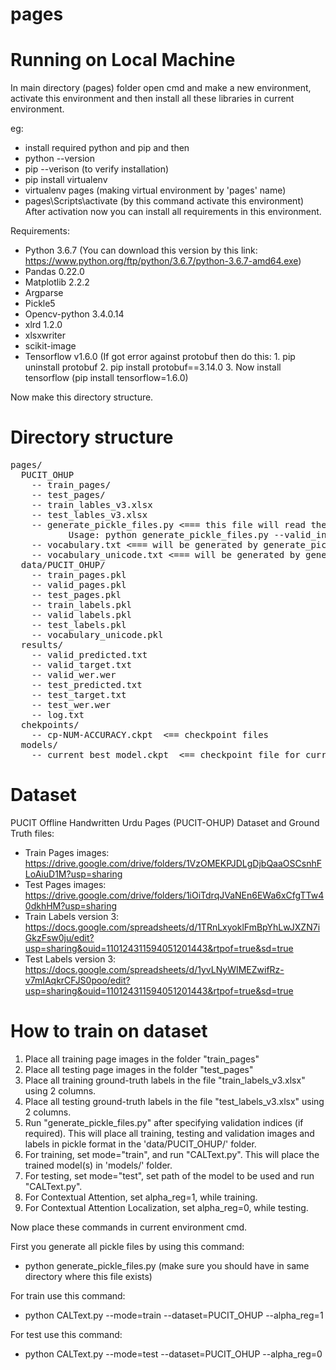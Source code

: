 # pages

# Running on Local Machine

In main directory (pages) folder open cmd and make a new environment, activate this environment and then install all these libraries in current environment. 

eg: 
- install required python and pip and then 
- python --version
- pip --verison (to verify installation)
- pip install virtualenv
- virtualenv pages (making virtual environment by 'pages' name)
- pages\Scripts\activate (by this command activate this environment)
After activation now you can install all requirements in this environment. 

Requirements:
- Python 3.6.7 (You can download this version by this link: https://www.python.org/ftp/python/3.6.7/python-3.6.7-amd64.exe)
- Pandas 0.22.0
- Matplotlib 2.2.2
- Argparse
- Pickle5
- Opencv-python 3.4.0.14
- xlrd 1.2.0
- xlsxwriter
- scikit-image
- Tensorflow v1.6.0 (If got error against protobuf then do this: 
				1. pip uninstall protobuf
				2. pip install protobuf==3.14.0
				3. Now install tensorflow (pip install tensorflow=1.6.0)	

Now make this directory structure. 

# Directory structure
<pre>
pages/
  PUCIT_OHUP
    -- train_pages/
    -- test_pages/
    -- train_lables_v3.xlsx
    -- test_lables_v3.xlsx
    -- generate_pickle_files.py <=== this file will read the PUCIT_OHUP dataset and populate the 'data/' folder with 7 pickle files (see below))
           Usage: python generate_pickle_files.py --valid_inds
    -- vocabulary.txt <=== will be generated by generate_pickle_files.py
    -- vocabulary_unicode.txt <=== will be generated by generate_pickle_files.py
  data/PUCIT_OHUP/
    -- train_pages.pkl
    -- valid_pages.pkl
    -- test_pages.pkl
    -- train_labels.pkl
    -- valid_labels.pkl
    -- test_labels.pkl
    -- vocabulary_unicode.pkl
  results/
    -- valid_predicted.txt
    -- valid_target.txt
    -- valid_wer.wer
    -- test_predicted.txt
    -- test_target.txt
    -- test_wer.wer
    -- log.txt
  chekpoints/
    -- cp-NUM-ACCURACY.ckpt  <== checkpoint files
  models/
    -- current_best_model.ckpt  <== checkpoint file for currently best performing model on validation set
</pre>


# Dataset

PUCIT Offline Handwritten Urdu Pages (PUCIT-OHUP) Dataset and Ground Truth files:
  - Train Pages images: https://drive.google.com/drive/folders/1VzOMEKPJDLgDjbQaaOSCsnhFLoAiuD1M?usp=sharing
  - Test Pages images: https://drive.google.com/drive/folders/1iOiTdrqJVaNEn6EWa6xCfgTTw40dkhHM?usp=sharing
  - Train Labels version 3: https://docs.google.com/spreadsheets/d/1TRnLxyoklFmBpYhLwJXZN7iGkzFsw0ju/edit?usp=sharing&ouid=110124311594051201443&rtpof=true&sd=true
  - Test Labels version 3: https://docs.google.com/spreadsheets/d/1yvLNyWIMEZwifRz-v7mIAqkrCFJS0poo/edit?usp=sharing&ouid=110124311594051201443&rtpof=true&sd=true

# How to train on dataset
1. Place all training page images in the folder "train_pages"
2. Place all testing page images in the folder "test_pages"
3. Place all training ground-truth labels in the file "train_labels_v3.xlsx" using 2 columns. 
4. Place all testing ground-truth labels in the file "test_labels_v3.xlsx" using 2 columns. 
5. Run "generate_pickle_files.py" after specifying validation indices (if required). This will place all training, testing and validation images and labels in pickle format in the 'data/PUCIT_OHUP/' folder.
6. For training, set mode="train", and run "CALText.py". This will place the trained model(s) in 'models/' folder.
7. For testing, set mode="test", set path of the model to be used and run "CALText.py".
8. For Contextual Attention, set alpha_reg=1, while training.
9. For Contextual Attention Localization, set alpha_reg=0, while testing.

Now place these commands in current environment cmd. 

First you generate all pickle files by using this command: 

- python generate_pickle_files.py (make sure you should have in same directory where this file exists)

For train use this command:
- python CALText.py --mode=train --dataset=PUCIT_OHUP --alpha_reg=1
  
For test use this command: 
- python CALText.py --mode=test --dataset=PUCIT_OHUP --alpha_reg=0
